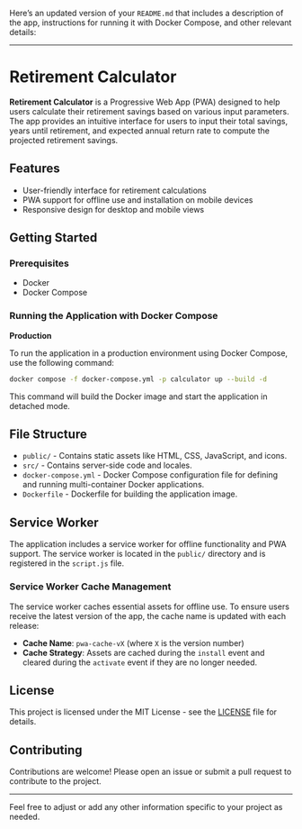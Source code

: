 Here’s an updated version of your `README.md` that includes a description of the app, instructions for running it with Docker Compose, and other relevant details:

---

# Retirement Calculator

**Retirement Calculator** is a Progressive Web App (PWA) designed to help users calculate their retirement savings based on various input parameters. The app provides an intuitive interface for users to input their total savings, years until retirement, and expected annual return rate to compute the projected retirement savings.

## Features

- User-friendly interface for retirement calculations
- PWA support for offline use and installation on mobile devices
- Responsive design for desktop and mobile views

## Getting Started

### Prerequisites

- Docker
- Docker Compose

### Running the Application with Docker Compose

**Production**

To run the application in a production environment using Docker Compose, use the following command:

```sh
docker compose -f docker-compose.yml -p calculator up --build -d
```

This command will build the Docker image and start the application in detached mode.

## File Structure

- `public/` - Contains static assets like HTML, CSS, JavaScript, and icons.
- `src/` - Contains server-side code and locales.
- `docker-compose.yml` - Docker Compose configuration file for defining and running multi-container Docker applications.
- `Dockerfile` - Dockerfile for building the application image.

## Service Worker

The application includes a service worker for offline functionality and PWA support. The service worker is located in the `public/` directory and is registered in the `script.js` file.

### Service Worker Cache Management

The service worker caches essential assets for offline use. To ensure users receive the latest version of the app, the cache name is updated with each release:

- **Cache Name**: `pwa-cache-vX` (where `X` is the version number)
- **Cache Strategy**: Assets are cached during the `install` event and cleared during the `activate` event if they are no longer needed.

## License

This project is licensed under the MIT License - see the [LICENSE](LICENSE) file for details.

## Contributing

Contributions are welcome! Please open an issue or submit a pull request to contribute to the project.

---

Feel free to adjust or add any other information specific to your project as needed.